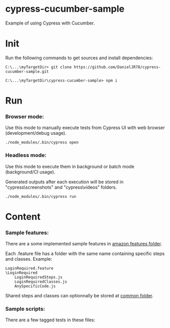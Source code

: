 # cypress-cucumber-sample
Example of using Cypress with Cucumber.

# Init
Run the following commands to get sources and install dependencies:  
  ```
  C:\...\myTargetDir> git clone https://github.com/DanielJR78/cypress-cucumber-sample.git
  
  C:\...\myTargetDir\cypress-cucumber-sample> npm i  
  ```  

# Run
### Browser mode:
Use this mode to manually execute tests from Cypress UI with web browser (development/debug usage).
  ```
  ./node_modules/.bin/cypress open
  ```
### Headless mode:
Use this mode to execute them in background or batch mode (background/CI usage).

Generated outputs after each execution will be stored in "cypress\screenshots" and "cypress\videos" folders.
  ```
  ./node_modules/.bin/cypress run
  ```


# Content
### Sample features:
There are a some implemented sample features in [amazon features folder](https://github.com/DanielJR78/cypress-cucumber-sample/tree/main/cypress/integration/amazon).
 
Each .feature file has a folder with the same name containing specific steps and classes. Example:

```
LoginRequired.feature
\LoginRequired
    LoginRequiredSteps.js
    LoginRequiredClasses.js
    AnySpecificCode.js
```

Shared steps and classes can optionnally be stored at [common folder](https://github.com/DanielJR78/cypress-cucumber-sample/tree/main/cypress/integration/common).
### Sample scripts:
There are a few tagged tests in these files:


